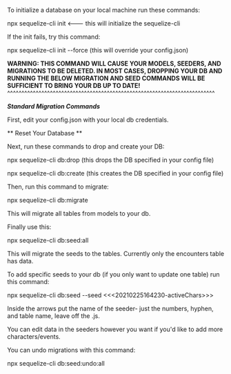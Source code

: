 To initialize a database on your local machine run these commands:

npx sequelize-cli init <--- this will initialize the sequelize-cli 

If the init fails, try this command:

npx sequelize-cli init --force (this will override your config.json)


**WARNING: THIS COMMAND WILL CAUSE YOUR MODELS, SEEDERS, AND MIGRATIONS TO BE DELETED. IN MOST CASES, DROPPING YOUR DB AND RUNNING THE BELOW MIGRATION AND SEED COMMANDS WILL BE SUFFICIENT TO BRING YOUR DB UP TO DATE!**
^^^^^^^^^^^^^^^^^^^^^^^^^^^^^^^^^^^^^^^^^^^^^^^^^^^^^^^^^^^^^^^^^^^^^^^^^

***Standard Migration Commands***

First, edit your config.json with your local db credentials.

** Reset Your Database **

Next, run these commands to drop and create your DB:

npx sequelize-cli db:drop (this drops the DB specified in your config file)

npx sequelize-cli db:create (this creates the DB specified in your config file)

Then, run this command to migrate:

npx sequelize-cli db:migrate

This will migrate all tables from models to your db.

Finally use this:

npx sequelize-cli db:seed:all

This will migrate the seeds to the tables. Currently only the encounters table has data.

To add specific seeds to your db (if you only want to update one table) run this command:

npx sequelize-cli db:seed --seed <<<20210225164230-activeChars>>>

Inside the arrows put the name of the seeder- just the numbers, hyphen, and table name, leave off the .js.

You can edit data in the seeders however you want if you'd like to add more characters/events. 

You can undo migrations with this command:

npx sequelize-cli db:seed:undo:all